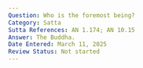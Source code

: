 ```yaml
---
Question: Who is the foremost being?
Category: Satta
Sutta References: AN 1.174; AN 10.15
Answer: The Buddha.
Date Entered: March 11, 2025
Review Status: Not started
---
```

